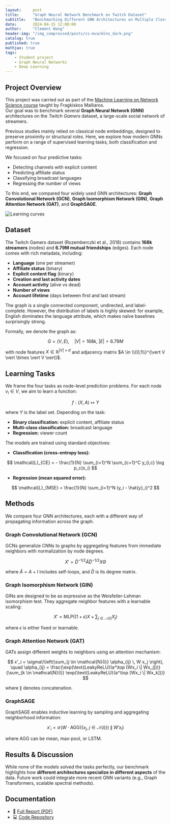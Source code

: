 ```yaml
---
layout:     post
title:      "Graph Neural Network Benchmark on Twitch Dataset"
subtitle:   "Benchmarking Different GNN Architectures on Multiple Classification and Regression Tasks"
date:       2024-04-15 12:00:00
author:     "Clement Wang"
header-img: "/img_compressed/posts/cs-mva/mlns_dark.png"
catalog: true
published: true
mathjax: true
tags:
    - Student project
    - Graph Neural Networks
    - Deep Learning
---
```


## Project Overview

This project was carried out as part of the [Machine Learning on Network Science course](https://fragkiskos.me/teaching/MLNS-S22/) taught by Fragkiskos Malliaros.  
Our goal was to benchmark several **Graph Neural Network (GNN)** architectures on the *Twitch Gamers* dataset, a large-scale social network of streamers.  

Previous studies mainly relied on classical node embeddings, designed to preserve proximity or structural roles. Here, we explore how modern GNNs perform on a range of supervised learning tasks, both classification and regression.  

We focused on four predictive tasks:  
- Detecting channels with explicit content  
- Predicting affiliate status  
- Classifying broadcast languages  
- Regressing the number of views  

To this end, we compared four widely used GNN architectures: **Graph Convolutional Network (GCN)**, **Graph Isomorphism Network (GIN)**, **Graph Attention Network (GAT)**, and **GraphSAGE**.

![Learning curves](https://raw.githubusercontent.com/clementw168/mlns_twitch_project/main/assets/learning_curves.png)


## Dataset

The Twitch Gamers dataset (Rozemberczki et al., 2018) contains **168k streamers** (nodes) and **6.79M mutual friendships** (edges). Each node comes with rich metadata, including:

- **Language** (one per streamer)  
- **Affiliate status** (binary)  
- **Explicit content flag** (binary)  
- **Creation and last activity dates**  
- **Account activity** (alive vs dead)  
- **Number of views**  
- **Account lifetime** (days between first and last stream)  

The graph is a single connected component, undirected, and label-complete. However, the distribution of labels is highly skewed: for example, English dominates the language attribute, which makes naïve baselines surprisingly strong.

Formally, we denote the graph as:

$$
G = (V, E), \quad |V| = 168k, \; |E| = 6.79M
$$

with node features $X \in \mathbb{R}^{\vert V \vert \times d}$ and adjacency matrix $A \in \\{0,1\\}^{\vert V \vert \times \vert V \vert}$.


## Learning Tasks

We frame the four tasks as node-level prediction problems. For each node $v_i \in V$, we aim to learn a function:

$$
f: (X, A) \mapsto Y
$$

where $Y$ is the label set. Depending on the task:  
- **Binary classification:** explicit content, affiliate status  
- **Multi-class classification:** broadcast language  
- **Regression:** viewer count  

The models are trained using standard objectives:  

- **Classification (cross-entropy loss):**

$$
\mathcal{L}_{CE} = - \frac{1}{N} \sum_{i=1}^N \sum_{c=1}^C y_{i,c} \log p_c(x_i)
$$

- **Regression (mean squared error):**

$$
\mathcal{L}_{MSE} = \frac{1}{N} \sum_{i=1}^N (y_i - \hat{y}_i)^2
$$


## Methods

We compare four GNN architectures, each with a different way of propagating information across the graph.

### Graph Convolutional Network (GCN)

GCNs generalize CNNs to graphs by aggregating features from immediate neighbors with normalization by node degrees.  

$$
X' = \hat{D}^{-1/2} \hat{A} \hat{D}^{-1/2} X \Theta
$$

where $\hat{A} = A + I$ includes self-loops, and $\hat{D}$ is its degree matrix.

### Graph Isomorphism Network (GIN)

GINs are designed to be as expressive as the Weisfeiler-Lehman isomorphism test. They aggregate neighbor features with a learnable scaling:

$$
X' = \text{MLP}\left((1+\epsilon) X + \sum_{j \in \mathcal{N}(i)} X_j\right)
$$

where $\epsilon$ is either fixed or learnable.

### Graph Attention Network (GAT)

GATs assign different weights to neighbors using an attention mechanism:

$$
x'_i = \sigma\!\left(\sum_{j \in \mathcal{N}(i)} \alpha_{ij} \, W x_j \right), 
\quad \alpha_{ij} = \frac{\exp(\text{LeakyReLU}(a^\top [Wx_i \| Wx_j]))}{\sum_{k \in \mathcal{N}(i)} \exp(\text{LeakyReLU}(a^\top [Wx_i \| Wx_k]))}
$$

where $\|$ denotes concatenation.

### GraphSAGE

GraphSAGE enables inductive learning by sampling and aggregating neighborhood information:

$$
x'_i = \sigma\!\left(W \cdot \text{AGG}\left(\{x_j, \; j \in \mathcal{N}(i)\}\right) \; \| \; W' x_i\right)
$$

where AGG can be mean, max-pool, or LSTM.


## Results & Discussion

While none of the models solved the tasks perfectly, our benchmark highlights how **different architectures specialize in different aspects** of the data. Future work could integrate more recent GNN variants (e.g., Graph Transformers, scalable spectral methods).


## Documentation

- 📄 [Full Report (PDF)](https://raw.githubusercontent.com/clementw168/mlns_twitch_project/main/assets/report.pdf)  
- 💻 [Code Repository](https://github.com/clementw168/mlns_twitch_project)

